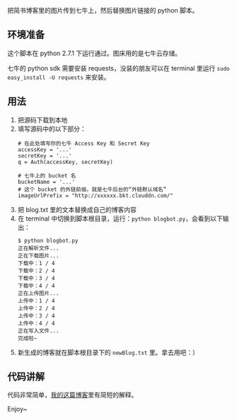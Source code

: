 把简书博客里的图片传到七牛上，然后替换图片链接的 python 脚本。

## 环境准备
这个脚本在 python 2.7.1 下运行通过。图床用的是七牛云存储。

七牛的 python sdk 需要安装 requests，没装的朋友可以在 terminal 里运行 `sudo easy_install -U requests` 来安装。

## 用法

1. 把源码下载到本地
2. 填写源码中的以下部分：
    ```
    # 在此处填写你的七牛 Access Key 和 Secret Key
    accessKey = '...'
    secretKey = '...'
    q = Auth(accessKey, secretKey)

    # 七牛上的 bucket 名
    bucketName = '...'
    # 这个 bucket 的外链前缀，就是七牛后台的“外链默认域名”
    imageUrlPrefix = "http://xxxxxx.bkt.clouddn.com/"
    ```
2. 把 blog.txt 里的文本替换成自己的博客内容
3. 在 terminal 中切换到脚本根目录，运行：`python blogbot.py`，会看到以下输出：
    ```
    $ python blogbot.py 
    正在解析文件...
    正在下载图片...
    下载中：1 / 4
    下载中：2 / 4
    下载中：3 / 4
    下载中：4 / 4
    正在上传图片...
    上传中：1 / 4
    上传中：2 / 4
    上传中：3 / 4
    上传中：4 / 4
    正在写入文件...
    完成啦~
    ```
5. 新生成的博客就在脚本根目录下的 `newBlog.txt` 里。拿去用吧：）

## 代码讲解

代码非常简单，[我的这篇博客](http://www.jianshu.com/p/ac1db9114cc4)里有简短的解释。

Enjoy~
